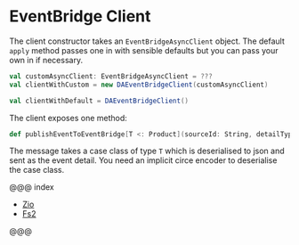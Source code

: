 # EventBridge Client

The client constructor takes an `EventBridgeAsyncClient` object. The default `apply` method passes one in with sensible defaults but you can pass your own in if necessary.

```scala
val customAsyncClient: EventBridgeAsyncClient = ???
val clientWithCustom = new DAEventBridgeClient(customAsyncClient)

val clientWithDefault = DAEventBridgeClient()
```

The client exposes one method:

```scala
def publishEventToEventBridge[T <: Product](sourceId: String, detailType: String, detail: T)(implicit enc: Encoder[T]): F[PutEventsResponse]
```

The message takes a case class of type `T` which is deserialised to json and sent as the event detail.
You need an implicit circe encoder to deserialise the case class.

@@@ index

* [Zio](zio.md)
* [Fs2](fs2.md)

@@@

